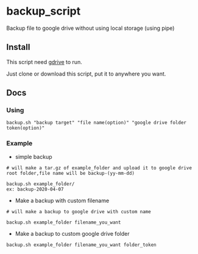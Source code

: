 # backup_script
Backup file to google drive without using local storage (using pipe)

## Install
This script need [gdrive](https://github.com/gdrive-org/gdrive) to run.

Just clone or download this script, put it to anywhere you want.
## Docs

### Using
    backup.sh "backup target" "file name(option)" "google drive folder token(option)"
### Example 
- simple backup
```
# will make a tar.gz of example_folder and upload it to google drive root folder,file name will be backup-(yy-mm-dd)

backup.sh example_folder/
ex: backup-2020-04-07
```
- Make a backup with custom filename
```
# will make a backup to google drive with custom name

backup.sh example_folder filename_you_want
```
- Make a backup to custom google drive folder
```
backup.sh example_folder filename_you_want folder_token
```